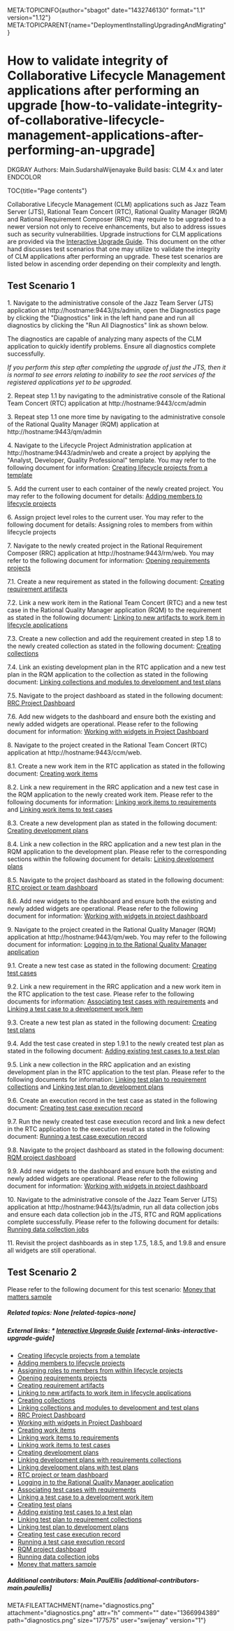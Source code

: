 META:TOPICINFO{author="sbagot" date="1432746130" format="1.1"
version="1.12"}
META:TOPICPARENT{name="DeploymentInstallingUpgradingAndMigrating"}

# How to validate integrity of Collaborative Lifecycle Management applications after performing an upgrade [how-to-validate-integrity-of-collaborative-lifecycle-management-applications-after-performing-an-upgrade]

DKGRAY Authors: Main.SudarshaWijenayake Build basis: CLM 4.x and later
ENDCOLOR

TOC{title="Page contents"}

Collaborative Lifecycle Management (CLM) applications such as Jazz Team
Server (JTS), Rational Team Concert (RTC), Rational Quality Manager
(RQM) and Rational Requirement Composer (RRC) may require to be upgraded
to a newer version not only to receive enhancements, but also to address
issues such as security vulnerabilities. Upgrade instructions for CLM
applications are provided via the [Interactive Upgrade
Guide](https://www.ibm.com/support/knowledgecenter/api/content/SSYMRC_4.0.7/com.ibm.jazz.install.doc/topics/roadmap_clm_upgrade.html).
This document on the other hand discusses test scenarios that one may
utilize to validate the integrity of CLM applications after performing
an upgrade. These test scenarios are listed below in ascending order
depending on their complexity and length.

## Test Scenario 1

1\. Navigate to the administrative console of the Jazz Team Server (JTS)
application at http://hostname:9443/jts/admin, open the Diagnostics page
by clicking the "Diagnostics" link in the left hand pane and run all
diagnostics by clicking the "Run All Diagnostics" link as shown below.

The diagnostics are capable of analyzing many aspects of the CLM
application to quickly identify problems. Ensure all diagnostics
complete successfully.

*If you perform this step after completing the upgrade of just the JTS,
then it is normal to see errors relating to inability to see the root
services of the registered applications yet to be upgraded.*

2\. Repeat step 1.1 by navigating to the administrative console of the
Rational Team Concert (RTC) application at
http://hostname:9443/ccm/admin

3\. Repeat step 1.1 one more time by navigating to the administrative
console of the Rational Quality Manager (RQM) application at
http://hostname:9443/qm/admin

4\. Navigate to the Lifecycle Project Administration application at
http://hostname:9443/admin/web and create a project by applying the
"Analyst, Developer, Quality Professional" template. You may refer to
the following document for information: [Creating lifecycle projects
from a
template](https://www.ibm.com/support/knowledgecenter/api/content/SSYMRC_4.0.7/com.ibm.jazz.platform.doc/topics/t_creating_aggregate_projects_from_template.html)

5\. Add the current user to each container of the newly created project.
You may refer to the following document for details: [Adding members to
lifecycle
projects](https://www.ibm.com/support/knowledgecenter/api/content/SSYMRC_4.0.7/com.ibm.jazz.platform.doc/topics/t_adding_members_to_projects.html)

6\. Assign project level roles to the current user. You may refer to the
following document for details: Assigning roles to members from within
lifecycle projects

7\. Navigate to the newly created project in the Rational Requirement
Composer (RRC) application at http://hostname:9443/rm/web. You may refer
to the following document for information: [Opening requirements
projects](http://pic.dhe.ibm.com/infocenter/clmhelp/v4r0m2/topic/com.ibm.rational.rrm.help.doc/topics/t_open_proj.html)

7.1. Create a new requirement as stated in the following document:
[Creating requirement
artifacts](https://www.ibm.com/support/knowledgecenter/SSYMRC_4.0.7/com.ibm.rational.rrm.help.doc/topics/t_create_reqs.html)

7.2. Link a new work item in the Rational Team Concert (RTC) and a new
test case in the Rational Quality Manager application (RQM) to the
requirement as stated in the following document: [Linking to new
artifacts to work item in lifecycle
applications](https://www.ibm.com/support/knowledgecenter/SSYMRC_4.0.7/com.ibm.rational.rrm.help.doc/topics/t_calm_link_new.html)

7.3. Create a new collection and add the requirement created in step 1.8
to the newly created collection as stated in the following document:
[Creating
collections](https://www.ibm.com/support/knowledgecenter/SSYMRC_4.0.7/com.ibm.rational.rrm.help.doc/topics/t_create_collections.html)

7.4. Link an existing development plan in the RTC application and a new
test plan in the RQM application to the collection as stated in the
following document: [Linking collections and modules to development and
test
plans](https://www.ibm.com/support/knowledgecenter/SSYMRC_4.0.7/com.ibm.rational.rrm.help.doc/topics/t_calm_link_collection.html)

7.5. Navigate to the project dashboard as stated in the following
document: [RRC Project
Dashboard](https://www.ibm.com/support/knowledgecenter/SSYMRC_4.0.7/com.ibm.rational.rrm.help.doc/topics/r_project_dashboard.html)

7.6. Add new widgets to the dashboard and ensure both the existing and
newly added widgets are operational. Please refer to the following
document for information: [Working with widgets in Project
Dashboard](https://www.ibm.com/support/knowledgecenter/api/content/SSYMRC_4.0.7/com.ibm.jazz.dashboard.doc/topics/t_work_viewlets.html)

8\. Navigate to the project created in the Rational Team Concert (RTC)
application at http://hostname:9443/ccm/web.

8.1. Create a new work item in the RTC application as stated in the
following document: [Creating work
items](https://www.ibm.com/support/knowledgecenter/SSYMRC_4.0.7/com.ibm.team.workitem.doc/topics/t_creating_work_items_web.html)

8.2. Link a new requirement in the RRC application and a new test case
in the RQM application to the newly created work item. Please refer to
the following documents for information: [Linking work items to
requirements](https://www.ibm.com/support/knowledgecenter/api/content/SSYMRC_4.0.7/com.ibm.team.workitem.doc/topics/t_linking_work_items_to_requirements_web.html)
and [Linking work items to test
cases](https://www.ibm.com/support/knowledgecenter/api/content/SSYMRC_4.0.7/com.ibm.team.workitem.doc/topics/t_linking_work_items_to_test_cases_web.html)

8.3. Create a new development plan as stated in the following document:
[Creating development
plans](http://pic.dhe.ibm.com/infocenter/clmhelp/v4r0m2/topic/com.ibm.team.apt.doc/topics/t_creating_an_iteration_plan_web.html)

8.4. Link a new collection in the RRC application and a new test plan in
the RQM application to the development plan. Please refer to the
corresponding sections within the following document for details:
[Linking development
plans](https://www.ibm.com/support/knowledgecenter/SSYMRC_4.0.7/com.ibm.team.apt.doc/topics/c_linking_plans_web.html)

8.5. Navigate to the project dashboard as stated in the following
document: [RTC project or team
dashboard](https://www.ibm.com/support/knowledgecenter/SSYMRC_4.0.7/com.ibm.jazz.dashboard.doc/topics/t_create_dashboard_public.html)

8.6. Add new widgets to the dashboard and ensure both the existing and
newly added widgets are operational. Please refer to the following
document for information: [Working with widgets in project
dashboard](https://www.ibm.com/support/knowledgecenter/api/content/SSYMRC_4.0.7/com.ibm.jazz.dashboard.doc/topics/t_work_viewlets.html)

9\. Navigate to the project created in the Rational Quality Manager
(RQM) application at http://hostname:9443/qm/web. You may refer to the
following document for information: [Logging in to the Rational Quality
Manager
application](http://pic.dhe.ibm.com/infocenter/clmhelp/v4r0m2/topic/com.ibm.rational.test.qm.doc/topics/t_startrqm.html)

9.1. Create a new test case as stated in the following document:
[Creating test
cases](https://www.ibm.com/support/knowledgecenter/SSYMRC_4.0.7/com.ibm.rational.test.qm.doc/topics/t_create_testcase.html)

9.2. Link a new requirement in the RRC application and a new work item
in the RTC application to the test case. Please refer to the following
documents for information: [Associating test cases with
requirements](https://www.ibm.com/support/knowledgecenter/SSYMRC_4.0.7/com.ibm.rational.test.qm.doc/topics/t_assoc_reqs_tcs.html)
and [Linking a test case to a development work
item](https://www.ibm.com/support/knowledgecenter/SSYMRC_4.0.7/com.ibm.rational.test.qm.doc/topics/t_link_to_plan_item.html)

9.3. Create a new test plan as stated in the following document:
[Creating test
plans](https://www.ibm.com/support/knowledgecenter/SSYMRC_4.0.7/com.ibm.rational.test.qm.doc/topics/t_create_testplan.html)

9.4. Add the test case created in step 1.9.1 to the newly created test
plan as stated in the following document: [Adding existing test cases to
a test
plan](https://www.ibm.com/support/knowledgecenter/SSYMRC_4.0.7/com.ibm.rational.test.qm.doc/topics/t_add_existing_testcase_to_plan.html)

9.5. Link a new collection in the RRC application and an existing
development plan in the RTC application to the test plan. Please refer
to the following documents for information: [Linking test plan to
requirement
collections](https://www.ibm.com/support/knowledgecenter/SSYMRC_4.0.7/com.ibm.rational.test.qm.doc/topics/t_link_reqcolls_tps.html)
and [Linking test plan to development
plans](https://www.ibm.com/support/knowledgecenter/SSYMRC_4.0.7/com.ibm.rational.test.qm.doc/topics/t_link_to_devplan.html)

9.6. Create an execution record in the test case as stated in the
following document: [Creating test case execution
record](https://www.ibm.com/support/knowledgecenter/SSYMRC_4.0.7/com.ibm.rational.test.qm.doc/topics/t_create_ewi_single.html)

9.7. Run the newly created test case execution record and link a new
defect in the RTC application to the execution result as stated in the
following document: [Running a test case execution
record](https://www.ibm.com/support/knowledgecenter/SSYMRC_4.0.7/com.ibm.rational.test.qm.doc/topics/t_run_ter.html)

9.8. Navigate to the project dashboard as stated in the following
document: [RQM project
dashboard](https://www.ibm.com/support/knowledgecenter/SSYMRC_4.0.7/com.ibm.rational.test.qm.doc/topics/m_additohomepage.html)

9.9. Add new widgets to the dashboard and ensure both the existing and
newly added widgets are operational. Please refer to the following
document for information: [Working with widgets in project
dashboard](https://www.ibm.com/support/knowledgecenter/api/content/SSYMRC_4.0.7/com.ibm.jazz.dashboard.doc/topics/t_work_viewlets.html)

10\. Navigate to the administrative console of the Jazz Team Server
(JTS) application at http://hostname:9443/jts/admin, run all data
collection jobs and ensure each data collection job in the JTS, RTC and
RQM applications complete successfully. Please refer to the following
document for details: [Running data collection
jobs](https://www.ibm.com/support/knowledgecenter/SSYMRC_4.0.7/com.ibm.rational.reporting.admin.doc/topics/t_running_the_data_collection_jobs.html)

11\. Revisit the project dashboards as in step 1.7.5, 1.8.5, and 1.9.8
and ensure all widgets are still operational.

## Test Scenario 2

Please refer to the following document for this test scenario: [Money
that matters
sample](https://www.ibm.com/support/knowledgecenter/SSYMRC_4.0.7/com.ibm.help.common.jazz.calm.doc/topics/s_mtm_sample.html)

##### Related topics: None [related-topics-none]

##### External links: \* [Interactive Upgrade Guide](https://www.ibm.com/support/knowledgecenter/api/content/SSYMRC_4.0.7/com.ibm.jazz.install.doc/topics/roadmap_clm_upgrade.html) [external-links-interactive-upgrade-guide]

-   [Creating lifecycle projects from a
    template](https://www.ibm.com/support/knowledgecenter/api/content/SSYMRC_4.0.7/com.ibm.jazz.install.doc/topics/roadmap_clm_upgrade.html)
-   [Adding members to lifecycle
    projects](https://www.ibm.com/support/knowledgecenter/api/content/SSYMRC_4.0.7/com.ibm.jazz.platform.doc/topics/t_adding_members_to_projects.html)
-   [Assigning roles to members from within lifecycle
    projects](https://www.ibm.com/support/knowledgecenter/SSYMRC_4.0.7/com.ibm.jazz.platform.doc/topics/t_assigning_roles_lpa.html?lang=en)
-   [Opening requirements
    projects](http://pic.dhe.ibm.com/infocenter/clmhelp/v4r0m2/topic/com.ibm.rational.rrm.help.doc/topics/t_open_proj.html)
-   [Creating requirement
    artifacts](https://www.ibm.com/support/knowledgecenter/SSYMRC_4.0.7/com.ibm.rational.rrm.help.doc/topics/t_create_reqs.html)
-   [Linking to new artifacts to work item in lifecycle
    applications](https://www.ibm.com/support/knowledgecenter/SSYMRC_4.0.7/com.ibm.rational.rrm.help.doc/topics/t_calm_link_new.html)
-   [Creating
    collections](https://www.ibm.com/support/knowledgecenter/SSYMRC_4.0.7/com.ibm.rational.rrm.help.doc/topics/t_create_collections.html)
-   [Linking collections and modules to development and test
    plans](https://www.ibm.com/support/knowledgecenter/SSYMRC_4.0.7/com.ibm.rational.rrm.help.doc/topics/t_calm_link_collection.html)
-   [RRC Project
    Dashboard](https://www.ibm.com/support/knowledgecenter/SSYMRC_4.0.7/com.ibm.rational.rrm.help.doc/topics/r_project_dashboard.html)
-   [Working with widgets in Project
    Dashboard](https://www.ibm.com/support/knowledgecenter/api/content/SSYMRC_4.0.7/com.ibm.jazz.dashboard.doc/topics/t_work_viewlets.html)
-   [Creating work
    items](https://www.ibm.com/support/knowledgecenter/SSYMRC_4.0.7/com.ibm.team.workitem.doc/topics/t_creating_work_items_web.html)
-   [Linking work items to
    requirements](https://www.ibm.com/support/knowledgecenter/api/content/SSYMRC_4.0.7/com.ibm.team.workitem.doc/topics/t_linking_work_items_to_requirements_web.html)
-   [Linking work items to test
    cases](https://www.ibm.com/support/knowledgecenter/api/content/SSYMRC_4.0.7/com.ibm.team.workitem.doc/topics/t_linking_work_items_to_test_cases_web.html)
-   [Creating development
    plans](http://pic.dhe.ibm.com/infocenter/clmhelp/v4r0m2/topic/com.ibm.team.apt.doc/topics/t_creating_an_iteration_plan_web.html)
-   [Linking development plans with requirements
    collections](https://www.ibm.com/support/knowledgecenter/SSYMRC_4.0.7/com.ibm.team.apt.doc/topics/c_linking_plans_web.html)
-   [Linking development plans with test
    plans](https://www.ibm.com/support/knowledgecenter/SSYMRC_4.0.7/com.ibm.team.apt.doc/topics/c_linking_plans_web.html)
-   [RTC project or team
    dashboard](https://www.ibm.com/support/knowledgecenter/SSYMRC_4.0.7/com.ibm.jazz.dashboard.doc/topics/t_create_dashboard_public.html)
-   [Logging in to the Rational Quality Manager
    application](http://pic.dhe.ibm.com/infocenter/clmhelp/v4r0m2/topic/com.ibm.rational.test.qm.doc/topics/t_startrqm.html)
-   [Associating test cases with
    requirements](https://www.ibm.com/support/knowledgecenter/SSYMRC_4.0.7/com.ibm.rational.test.qm.doc/topics/t_assoc_reqs_tcs.html)
-   [Linking a test case to a development work
    item](https://www.ibm.com/support/knowledgecenter/SSYMRC_4.0.7/com.ibm.rational.test.qm.doc/topics/t_link_to_plan_item.html)
-   [Creating test
    plans](https://www.ibm.com/support/knowledgecenter/SSYMRC_4.0.7/com.ibm.rational.test.qm.doc/topics/t_create_testplan.html)
-   [Adding existing test cases to a test
    plan](https://www.ibm.com/support/knowledgecenter/SSYMRC_4.0.7/com.ibm.rational.test.qm.doc/topics/t_add_existing_testcase_to_plan.html)
-   [Linking test plan to requirement
    collections](https://www.ibm.com/support/knowledgecenter/SSYMRC_4.0.7/com.ibm.rational.test.qm.doc/topics/t_link_reqcolls_tps.html)
-   [Linking test plan to development
    plans](https://www.ibm.com/support/knowledgecenter/SSYMRC_4.0.7/com.ibm.rational.test.qm.doc/topics/t_link_to_devplan.html)
-   [Creating test case execution
    record](https://www.ibm.com/support/knowledgecenter/SSYMRC_4.0.7/com.ibm.rational.test.qm.doc/topics/t_create_ewi_single.html)
-   [Running a test case execution
    record](https://www.ibm.com/support/knowledgecenter/SSYMRC_4.0.7/com.ibm.rational.test.qm.doc/topics/t_run_ter.html)
-   [RQM project
    dashboard](https://www.ibm.com/support/knowledgecenter/SSYMRC_4.0.7/com.ibm.rational.test.qm.doc/topics/m_additohomepage.html)
-   [Running data collection
    jobs](https://www.ibm.com/support/knowledgecenter/SSYMRC_4.0.7/com.ibm.rational.reporting.admin.doc/topics/t_running_the_data_collection_jobs.html)
-   [Money that matters
    sample](https://www.ibm.com/support/knowledgecenter/SSYMRC_4.0.7/com.ibm.help.common.jazz.calm.doc/topics/s_mtm_sample.html)

##### Additional contributors: Main.PaulEllis [additional-contributors-main.paulellis]

META:FILEATTACHMENT{name="diagnostics.png" attachment="diagnostics.png"
attr="h" comment="" date="1366994389" path="diagnostics.png"
size="177575" user="swijenay" version="1"}
